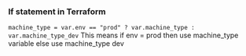 

### If statement in Terraform

```machine_type = var.env == "prod" ? var.machine_type : var.machine_type_dev```
This means if env = prod then use machine_type variable else use machine_type dev